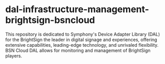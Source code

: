 # dal-infrastructure-management-brightsign-bsncloud
This repository is dedicated to Symphony's Device Adapter Library (DAL) for the BrightSign the leader in digital signage and experiences, offering extensive capabilities, leading-edge technology, and unrivaled flexibility. BSN Cloud DAL allows for monitoring and management of BrightSign players.
